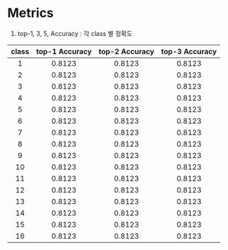 # Metrics
1. top-1, 3, 5, Accuracy : 각 class 별 정확도

|class|top-1 Accuracy|top-2 Accuracy|top-3 Accuracy|
|:------:|:------:|:------:|:------:|
|1|0.8123|0.8123|0.8123|0.8123|
|2|0.8123|0.8123|0.8123|0.8123|
|3|0.8123|0.8123|0.8123|0.8123|
|4|0.8123|0.8123|0.8123|0.8123|
|5|0.8123|0.8123|0.8123|0.8123|
|6|0.8123|0.8123|0.8123|0.8123|
|7|0.8123|0.8123|0.8123|0.8123|
|8|0.8123|0.8123|0.8123|0.8123|
|9|0.8123|0.8123|0.8123|0.8123|
|10|0.8123|0.8123|0.8123|0.8123|
|11|0.8123|0.8123|0.8123|0.8123|
|12|0.8123|0.8123|0.8123|0.8123|
|13|0.8123|0.8123|0.8123|0.8123|
|14|0.8123|0.8123|0.8123|0.8123|
|15|0.8123|0.8123|0.8123|0.8123|
|16|0.8123|0.8123|0.8123|0.8123|
